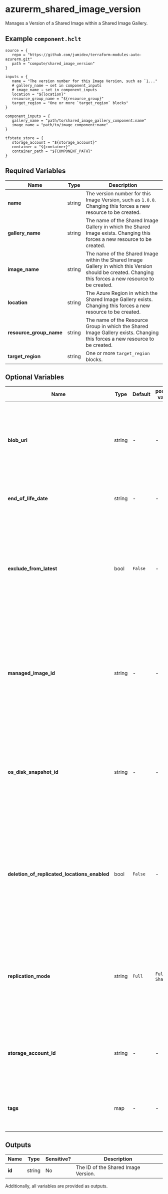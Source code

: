 # azurerm_shared_image_version

Manages a Version of a Shared Image within a Shared Image Gallery.

## Example `component.hclt`

```hcl
source = {
   repo = "https://github.com/jumidev/terraform-modules-auto-azurerm.git"   
   path = "compute/shared_image_version"   
}

inputs = {
   name = "The version number for this Image Version, such as `1..."   
   # gallery_name → set in component_inputs
   # image_name → set in component_inputs
   location = "${location}"   
   resource_group_name = "${resource_group}"   
   target_region = "One or more `target_region` blocks"   
}

component_inputs = {
   gallery_name = "path/to/shared_image_gallery_component:name"   
   image_name = "path/to/image_component:name"   
}

tfstate_store = {
   storage_account = "${storage_account}"   
   container = "${container}"   
   container_path = "${COMPONENT_PATH}"   
}

```

## Required Variables

| Name | Type |  Description |
| ---- | --------- |  ----------- |
| **name** | string |  The version number for this Image Version, such as `1.0.0`. Changing this forces a new resource to be created. | 
| **gallery_name** | string |  The name of the Shared Image Gallery in which the Shared Image exists. Changing this forces a new resource to be created. | 
| **image_name** | string |  The name of the Shared Image within the Shared Image Gallery in which this Version should be created. Changing this forces a new resource to be created. | 
| **location** | string |  The Azure Region in which the Shared Image Gallery exists. Changing this forces a new resource to be created. | 
| **resource_group_name** | string |  The name of the Resource Group in which the Shared Image Gallery exists. Changing this forces a new resource to be created. | 
| **target_region** | string |  One or more `target_region` blocks. | 

## Optional Variables

| Name | Type |  Default  |  possible values |  Description |
| ---- | --------- |  ----------- | ----------- | ----------- |
| **blob_uri** | string |  -  |  -  |  URI of the Azure Storage Blob used to create the Image Version. Changing this forces a new resource to be created. | 
| **end_of_life_date** | string |  -  |  -  |  The end of life date in RFC3339 format of the Image Version. | 
| **exclude_from_latest** | bool |  `False`  |  -  |  Should this Image Version be excluded from the `latest` filter? If set to `true` this Image Version won't be returned for the `latest` version. Defaults to `false`. | 
| **managed_image_id** | string |  -  |  -  |  The ID of the Managed Image or Virtual Machine ID which should be used for this Shared Image Version. Changing this forces a new resource to be created. | 
| **os_disk_snapshot_id** | string |  -  |  -  |  The ID of the OS disk snapshot which should be used for this Shared Image Version. Changing this forces a new resource to be created. | 
| **deletion_of_replicated_locations_enabled** | bool |  `False`  |  -  |  Specifies whether this Shared Image Version can be deleted from the Azure Regions this is replicated to. Defaults to `false`. Changing this forces a new resource to be created. | 
| **replication_mode** | string |  `Full`  |  `Full`, `Shallow`  |  Mode to be used for replication. Possible values are `Full` and `Shallow`. Defaults to `Full`. Changing this forces a new resource to be created. | 
| **storage_account_id** | string |  -  |  -  |  The ID of the Storage Account where the Blob exists. Changing this forces a new resource to be created. | 
| **tags** | map |  -  |  -  |  A collection of tags which should be applied to this resource. | 



## Outputs

| Name | Type | Sensitive? | Description |
| ---- | ---- | --------- | --------- |
| **id** | string | No  | The ID of the Shared Image Version. | 

Additionally, all variables are provided as outputs.
